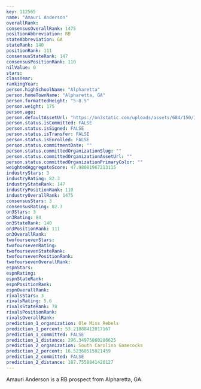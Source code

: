 ```yaml
---
key: 112565
name: "Amauri Anderson"
overallRank: 
consensusOverallRank: 1475
positionAbbreviation: RB
stateAbbreviation: GA
stateRank: 140
positionRank: 111
consensusStateRank: 147
consensusPositionRank: 110
nilValue: 0
stars: 
classYear: 
rankingYear: 
person.highSchoolName: "Alpharetta"
person.homeTownName: "Alpharetta, GA"
person.formattedHeight: "5-8.5"
person.weight: 175
person.age: 
person.defaultAssetUrl: "https://on3static.com/uploads/assets/684/150/150684.png"
person.status.isCommitted: FALSE
person.status.isSigned: FALSE
person.status.isTransfer: FALSE
person.status.isEnrolled: FALSE
person.status.commitmentDate: ""
person.status.committedOrganizationSlug: ""
person.status.committedOrganizationAssetUrl: ""
person.status.committedOrganizationPrimaryColor: ""
weightedAggregateScore: 47.98081967213115
industryStars: 3
industryRating: 82.3
industryStateRank: 147
industryPositionRank: 110
industryOverallRank: 1475
consensusStars: 3
consensusRating: 82.3
on3Stars: 3
on3Rating: 84
on3StateRank: 140
on3PositionRank: 111
on3OverallRank: 
twofoursevenStars: 
twofoursevenRating: 
twofoursevenStateRank: 
twofoursevenPositionRank: 
twofoursevenOverallRank: 
espnStars: 
espnRating: 
espnStateRank: 
espnPositionRank: 
espnOverallRank: 
rivalsStars: 3
rivalsRating: 5.6
rivalsStateRank: 78
rivalsPositionRank: 
rivalsOverallRank: 
prediction_1_organization: Ole Miss Rebels
prediction_1_percent: 53.21888412017167
prediction_1_committed: FALSE
prediction_1_distance: 296.34975860286625
prediction_2_organization: South Carolina Gamecocks
prediction_2_percent: 16.52360515021459
prediction_2_committed: FALSE
prediction_2_distance: 187.7558841420127
---
```

Amauri Anderson is a RB prospect from Alpharetta, GA.